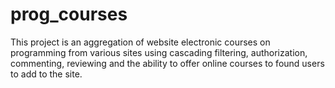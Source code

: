 # prog_courses
This project is an aggregation of website electronic courses on programming from various sites using cascading filtering, authorization, commenting, reviewing and the ability to offer online courses to found users to add to the site.
